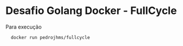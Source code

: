 # Desafio Golang Docker - FullCycle

Para execução 
    
```bash
  docker run pedrojhms/fullcycle
```
